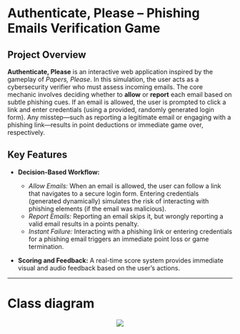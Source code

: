 # Authenticate, Please – Phishing Emails Verification Game

## Project Overview

**Authenticate, Please** is an interactive web application inspired by the gameplay of *Papers, Please*. In this simulation, the user acts as a cybersecurity verifier who must assess incoming emails. The core mechanic involves deciding whether to **allow** or **report** each email based on subtle phishing cues. If an email is allowed, the user is prompted to click a link and enter credentials (using a provided, randomly generated login form). Any misstep—such as reporting a legitimate email or engaging with a phishing link—results in point deductions or immediate game over, respectively.

## Key Features
  
- **Decision-Based Workflow:** 
  - *Allow Emails:* When an email is allowed, the user can follow a link that navigates to a secure login form. Entering credentials (generated dynamically) simulates the risk of interacting with phishing elements (if the email was malicious).
  - *Report Emails:* Reporting an email skips it, but wrongly reporting a valid email results in a points penalty.
  - *Instant Failure:* Interacting with a phishing link or entering credentials for a phishing email triggers an immediate point loss or game termination.

- **Scoring and Feedback:** A real-time score system provides immediate visual and audio feedback based on the user’s actions.

---

# Class diagram

<p align="center"><img src="https://github.com/user-attachments/assets/b8d5333f-e713-42ff-9bbe-6250a0584d1f"></p>
